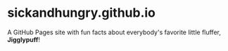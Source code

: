 # sickandhungry.github.io
A GitHub Pages site with fun facts about everybody's favorite little fluffer, **Jigglypuff**!
